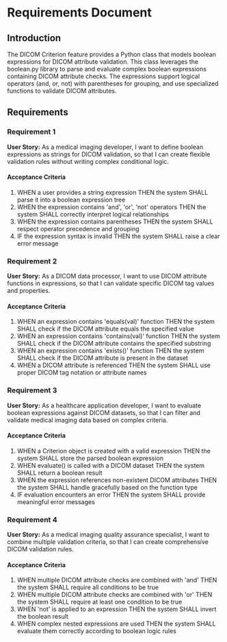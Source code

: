 # Requirements Document

## Introduction

The DICOM Criterion feature provides a Python class that models boolean expressions for DICOM attribute validation. This class leverages the boolean.py library to parse and evaluate complex boolean expressions containing DICOM attribute checks. The expressions support logical operators (and, or, not) with parentheses for grouping, and use specialized functions to validate DICOM attributes.

## Requirements

### Requirement 1

**User Story:** As a medical imaging developer, I want to define boolean expressions as strings for DICOM validation, so that I can create flexible validation rules without writing complex conditional logic.

#### Acceptance Criteria

1. WHEN a user provides a string expression THEN the system SHALL parse it into a boolean expression tree
2. WHEN the expression contains 'and', 'or', 'not' operators THEN the system SHALL correctly interpret logical relationships
3. WHEN the expression contains parentheses THEN the system SHALL respect operator precedence and grouping
4. IF the expression syntax is invalid THEN the system SHALL raise a clear error message

### Requirement 2

**User Story:** As a DICOM data processor, I want to use DICOM attribute functions in expressions, so that I can validate specific DICOM tag values and properties.

#### Acceptance Criteria

1. WHEN an expression contains 'equals(val)' function THEN the system SHALL check if the DICOM attribute equals the specified value
2. WHEN an expression contains 'contains(val)' function THEN the system SHALL check if the DICOM attribute contains the specified substring
3. WHEN an expression contains 'exists()' function THEN the system SHALL check if the DICOM attribute is present in the dataset
4. WHEN a DICOM attribute is referenced THEN the system SHALL use proper DICOM tag notation or attribute names

### Requirement 3

**User Story:** As a healthcare application developer, I want to evaluate boolean expressions against DICOM datasets, so that I can filter and validate medical imaging data based on complex criteria.

#### Acceptance Criteria

1. WHEN a Criterion object is created with a valid expression THEN the system SHALL store the parsed boolean expression
2. WHEN evaluate() is called with a DICOM dataset THEN the system SHALL return a boolean result
3. WHEN the expression references non-existent DICOM attributes THEN the system SHALL handle gracefully based on the function type
4. IF evaluation encounters an error THEN the system SHALL provide meaningful error messages

### Requirement 4

**User Story:** As a medical imaging quality assurance specialist, I want to combine multiple validation criteria, so that I can create comprehensive DICOM validation rules.

#### Acceptance Criteria

1. WHEN multiple DICOM attribute checks are combined with 'and' THEN the system SHALL require all conditions to be true
2. WHEN multiple DICOM attribute checks are combined with 'or' THEN the system SHALL require at least one condition to be true
3. WHEN 'not' is applied to an expression THEN the system SHALL invert the boolean result
4. WHEN complex nested expressions are used THEN the system SHALL evaluate them correctly according to boolean logic rules